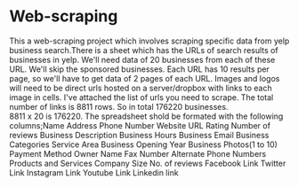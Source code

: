 # Web-scraping
This a web-scraping project which involves scraping specific data from yelp business search.There is a sheet which has the URLs of search results of businesses in yelp. We'll need data of 20 businesses from each of these URL. We'll skip the sponsored businesses. Each URL has 10 results per page, so we'll have to get data of 2 pages of each URL.
Images and logos will need to be direct urls hosted on a server/dropbox with links to each image in cells. I've attached the list of urls you need to scrape. The total number of links is 8811 rows. So in total 176220 businesses. 8811 x 20 is 176220.
The spreadsheet shold be formated with the following columns;Name	Address	Phone Number	Website URL	Rating	Number of reviews	Business Description	Business Hours	Business Email	Business Categories	Service Area	Business Opening Year	Business Photos(1 to 10)	Payment Method	Owner Name	Fax Number	Alternate Phone Numbers	Products and Services	Company Size	No. of reviews	Facebook Link	Twitter Link	Instagram Link	Youtube Link	Linkedin link	
